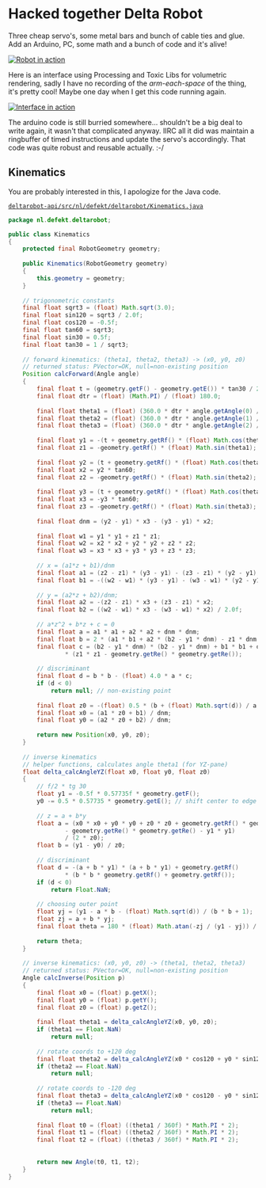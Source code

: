 # Hacked together Delta Robot

Three cheap servo's, some metal bars and bunch of cable ties and glue.
Add an Arduino, PC, some math and a bunch of code and it's alive!

[![Robot in action](https://img.youtube.com/vi/Kn3VV5BHonI/0.jpg)](https://www.youtube.com/watch?v=Kn3VV5BHonI "Delta robot in action")

Here is an interface using Processing and Toxic Libs for volumetric
rendering, sadly I have no recording of the *arm-each-space* of the thing,
it's pretty cool! Maybe one day when I get this code running again.

[![Interface in action](https://img.youtube.com/vi/HjgTAZnQrv4/0.jpg)](https://www.youtube.com/watch?v=HjgTAZnQrv4 "Delta robot in action")

The arduino code is still burried somewhere... shouldn't be a big deal
to write again, it wasn't that complicated anyway. IIRC all it did was
maintain a ringbuffer of timed instructions and update the servo's
accordingly. That code was quite robust and reusable actually. :-/

## Kinematics

You are probably interested in this, I apologize for the Java code.

[`deltarobot-api/src/nl/defekt/deltarobot/Kinematics.java`](deltarobot-api/src/nl/defekt/deltarobot/Kinematics.java)

```java
package nl.defekt.deltarobot;

public class Kinematics
{
	protected final RobotGeometry geometry;
	
	public Kinematics(RobotGeometry geometry)
	{
		this.geometry = geometry;
	}
	
	// trigonometric constants
	final float sqrt3 = (float) Math.sqrt(3.0);
	final float sin120 = sqrt3 / 2.0f;
	final float cos120 = -0.5f;
	final float tan60 = sqrt3;
	final float sin30 = 0.5f;
	final float tan30 = 1 / sqrt3;
	
	// forward kinematics: (theta1, theta2, theta3) -> (x0, y0, z0)
	// returned status: PVector=OK, null=non-existing position
	Position calcForward(Angle angle)
	{
		final float t = (geometry.getF() - geometry.getE()) * tan30 / 2;
		final float dtr = (float) (Math.PI) / (float) 180.0;
		
		final float theta1 = (float) (360.0 * dtr * angle.getAngle(0) / (2 * Math.PI));
		final float theta2 = (float) (360.0 * dtr * angle.getAngle(1) / (2 * Math.PI));
		final float theta3 = (float) (360.0 * dtr * angle.getAngle(2) / (2 * Math.PI));
		
		final float y1 = -(t + geometry.getRf() * (float) Math.cos(theta1));
		final float z1 = -geometry.getRf() * (float) Math.sin(theta1);
		
		final float y2 = (t + geometry.getRf() * (float) Math.cos(theta2)) * sin30;
		final float x2 = y2 * tan60;
		final float z2 = -geometry.getRf() * (float) Math.sin(theta2);
		
		final float y3 = (t + geometry.getRf() * (float) Math.cos(theta3)) * sin30;
		final float x3 = -y3 * tan60;
		final float z3 = -geometry.getRf() * (float) Math.sin(theta3);
		
		final float dnm = (y2 - y1) * x3 - (y3 - y1) * x2;
		
		final float w1 = y1 * y1 + z1 * z1;
		final float w2 = x2 * x2 + y2 * y2 + z2 * z2;
		final float w3 = x3 * x3 + y3 * y3 + z3 * z3;
		
		// x = (a1*z + b1)/dnm
		final float a1 = (z2 - z1) * (y3 - y1) - (z3 - z1) * (y2 - y1);
		final float b1 = -((w2 - w1) * (y3 - y1) - (w3 - w1) * (y2 - y1)) / 2.0f;
		
		// y = (a2*z + b2)/dnm;
		final float a2 = -(z2 - z1) * x3 + (z3 - z1) * x2;
		final float b2 = ((w2 - w1) * x3 - (w3 - w1) * x2) / 2.0f;
		
		// a*z^2 + b*z + c = 0
		final float a = a1 * a1 + a2 * a2 + dnm * dnm;
		final float b = 2 * (a1 * b1 + a2 * (b2 - y1 * dnm) - z1 * dnm * dnm);
		final float c = (b2 - y1 * dnm) * (b2 - y1 * dnm) + b1 * b1 + dnm * dnm
				* (z1 * z1 - geometry.getRe() * geometry.getRe());
		
		// discriminant
		final float d = b * b - (float) 4.0 * a * c;
		if (d < 0)
			return null; // non-existing point
		
		final float z0 = -(float) 0.5 * (b + (float) Math.sqrt(d)) / a;
		final float x0 = (a1 * z0 + b1) / dnm;
		final float y0 = (a2 * z0 + b2) / dnm;
		
		return new Position(x0, y0, z0);
	}
	
	// inverse kinematics
	// helper functions, calculates angle theta1 (for YZ-pane)
	float delta_calcAngleYZ(float x0, float y0, float z0)
	{
		// f/2 * tg 30
		float y1 = -0.5f * 0.57735f * geometry.getF();
		y0 -= 0.5 * 0.57735 * geometry.getE(); // shift center to edge
		
		// z = a + b*y
		float a = (x0 * x0 + y0 * y0 + z0 * z0 + geometry.getRf() * geometry.getRf()
				- geometry.getRe() * geometry.getRe() - y1 * y1)
				/ (2 * z0);
		float b = (y1 - y0) / z0;
		
		// discriminant
		float d = -(a + b * y1) * (a + b * y1) + geometry.getRf()
				* (b * b * geometry.getRf() + geometry.getRf());
		if (d < 0)
			return Float.NaN;
		
		// choosing outer point
		float yj = (y1 - a * b - (float) Math.sqrt(d)) / (b * b + 1);
		float zj = a + b * yj;
		final float theta = 180 * (float) Math.atan(-zj / (y1 - yj)) / ((float) Math.PI) + ((yj > y1) ? 180 : 0);
		
		return theta;
	}
	
	// inverse kinematics: (x0, y0, z0) -> (theta1, theta2, theta3)
	// returned status: PVector=OK, null=non-existing position
	Angle calcInverse(Position p)
	{
		final float x0 = (float) p.getX();
		final float y0 = (float) p.getY();
		final float z0 = (float) p.getZ();
		
		final float theta1 = delta_calcAngleYZ(x0, y0, z0);
		if (theta1 == Float.NaN)
			return null;
		
		// rotate coords to +120 deg
		final float theta2 = delta_calcAngleYZ(x0 * cos120 + y0 * sin120, y0 * cos120 - x0 * sin120, z0);
		if (theta2 == Float.NaN)
			return null;
		
		// rotate coords to -120 deg
		final float theta3 = delta_calcAngleYZ(x0 * cos120 - y0 * sin120, y0 * cos120 + x0 * sin120, z0);
		if (theta3 == Float.NaN)
			return null;
		
		final float t0 = (float) ((theta1 / 360f) * Math.PI * 2);
		final float t1 = (float) ((theta2 / 360f) * Math.PI * 2);
		final float t2 = (float) ((theta3 / 360f) * Math.PI * 2);
		
		
		return new Angle(t0, t1, t2);
	}
}
```
